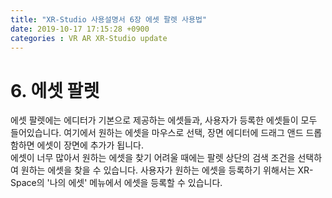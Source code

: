 ```yaml
---
title: "XR-Studio 사용설명서 6장 에셋 팔렛 사용법"
date: 2019-10-17 17:15:28 +0900
categories : VR AR XR-Studio update
---
```


# 6. 에셋 팔렛 
에셋 팔렛에는 에디터가 기본으로 제공하는 에셋들과, 사용자가 등록한 에셋들이 모두 들어있습니다.
여기에서 원하는 에셋을 마우스로 선택, 장면 에디터에 드래그 앤드 드롭함하면 에셋이 장면에 추가가 됩니다.  
에셋이 너무 많아서 원하는 에셋을 찾기 어려울 때에는 팔렛 상단의 검색 조건을 선택하여 원하는 에셋을 찾을 수 있습니다. 
사용자가 원하는 에셋을 등록하기 위해서는 XR-Space의 '나의 에셋' 메뉴에서 에셋을 등록할 수 있습니다.  
